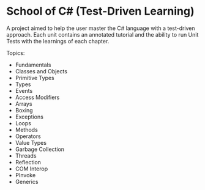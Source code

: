 School of C# (Test-Driven Learning)
================

A project aimed to help the user master the C# language with a test-driven approach. Each unit contains an annotated tutorial and the ability to run Unit Tests with the learnings of each chapter.

Topics:

 - Fundamentals
 - Classes and Objects 
 - Primitive Types
 - Types
 - Events 
 - Access Modifiers
 - Arrays
 - Boxing
 - Exceptions
 - Loops
 - Methods
 - Operators
 - Value Types
 - Garbage Collection
 - Threads
 - Reflection
 - COM Interop
 - PInvoke
 - Generics
